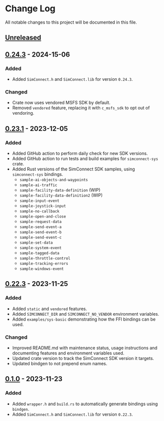 # Change Log

All notable changes to this project will be documented in this file.

## [Unreleased]


## [0.24.3] - 2024-15-06

### Added
* Added `SimConnect.h` and `SimConnect.lib` for version `0.24.3`.

### Changed
* Crate now uses vendored MSFS SDK by default.
* Removed `vendored` feature, replacing it with  `c_msfs_sdk` to opt out of vendoring.

## [0.23.1] - 2023-12-05

### Added
* Added GitHub action to perform daily check for new SDK versions.
* Added GitHub action to run tests and build examples for `simconnect-sys` crate.
* Added Rust versions of the SimConnect SDK samples, using `simconnect-sys` bindings.
    * `sample-ai-objects-and-waypoints`
    * `sample-ai-traffic`
    * `sample-facility-data-definition` (WIP)
    * `sample-facility-data-definition2` (WIP)
    * `sample-input-event`
    * `sample-joystick-input`
    * `sample-no-callback`
    * `sample-open-and-close`
    * `sample-request-data`
    * `sample-send-event-a`
    * `sample-send-event-b`
    * `sample-send-event-c`
    * `sample-set-data`
    * `sample-system-event`
    * `sample-tagged-data`
    * `sample-throttle-control`
    * `sample-tracking-errors`
    * `sample-windows-event`

## [0.22.3] - 2023-11-25

### Added
* Added `static` and `vendored` features.
* Added `SIMCONNECT_DIR` and `SIMCONNECT_NO_VENDOR` environment variables.
* Added `examples/sys-basic` demonstrating how the FFI bindings can be used.

### Changed
* Improved README.md with maintenance status, usage instructions and documenting features and environment variables used.
* Updated crate version to track the SimConnect SDK version it targets.
* Updated bindgen to not prepend enum names.

## [0.1.0] - 2023-11-23

### Added
* Added `wrapper.h` and `build.rs` to automatically generate bindings using `bindgen`.
* Added `SimConnect.h` and `SimConnect.lib` for version `0.22.3`.

[unreleased]: https://github.com/jcramb/simconnect-rs/compare/v0.24.3...HEAD
[0.24.3]: https://github.com/jcramb/simconnect-rs/compare/v0.23.1...v0.24.3
[0.23.1]: https://github.com/jcramb/simconnect-rs/compare/v0.22.3...v0.23.1
[0.22.3]: https://github.com/jcramb/simconnect-rs/compare/v0.1.0...v0.22.3
[0.1.0]: https://github.com/jcramb/simconnect-rs/releases/tag/v0.1.0